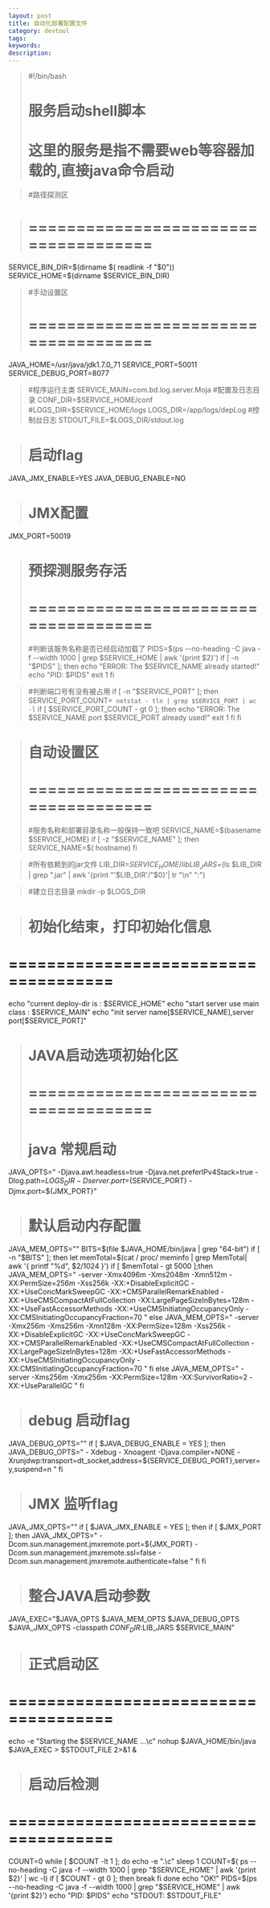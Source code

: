 ```yaml
---
layout: post
title: 自动化部署配置文件
category: devtool
tags: 
keywords: 
description: 
---
```



>#!/bin/bash
>#
># 服务启动shell脚本
># 这里的服务是指不需要web等容器加载的,直接java命令启动



>#路径探测区



># =====================================
SERVICE_BIN_DIR=$(dirname $( readlink -f "$0"))
SERVICE_HOME=$(dirname $SERVICE_BIN_DIR)




>#手动设置区
># =====================================
JAVA_HOME=/usr/java/jdk1.7.0_71
SERVICE_PORT=50011
SERVICE_DEBUG_PORT=8077
>#程序运行主类
SERVICE_MAIN=com.bd.log.server.Moja
>#配置及日志目录
CONF_DIR=$SERVICE_HOME/conf
>#LOGS_DIR=$SERVICE_HOME/logs
LOGS_DIR=/app/logs/depLog
>#控制台日志
STDOUT_FILE=$LOGS_DIR/stdout.log

># 启动flag
JAVA_JMX_ENABLE=YES
JAVA_DEBUG_ENABLE=NO

># JMX配置
JMX_PORT=50019



># 预探测服务存活
># =====================================
>#判断该服务名称是否已经启动加载了
PIDS=$(ps --no-heading -C java -f --width 1000 | grep $SERVICE_HOME | awk '{print $2}')
if [ -n "$PIDS" ]; then
    echo "ERROR: The $SERVICE_NAME already started!"
    echo "PID: $PIDS"
    exit 1
fi

>#判断端口号有没有被占用
if [ -n "$SERVICE_PORT" ]; then
    SERVICE_PORT_COUNT=` netstat - tln | grep $SERVICE_PORT | wc -l`
    if [ $SERVICE_PORT_COUNT - gt 0 ]; then
        echo "ERROR: The $SERVICE_NAME port $SERVICE_PORT already used!"
        exit 1
    fi
fi

># 自动设置区
># =====================================
>#服务名称和部署目录名称一般保持一致吧
SERVICE_NAME=$(basename $SERVICE_HOME)
if [ -z "$SERVICE_NAME" ]; then
    SERVICE_NAME=$( hostname)
fi

>#所有依赖到的jar文件
LIB_DIR=$SERVICE_HOME/lib
LIB_JARS=$(ls $LIB_DIR | grep ".jar" | awk '{print "'$LIB_DIR'/"$0}'| tr "\n" ":")

>#建立日志目录
mkdir -p $LOGS_DIR

># 初始化结束，打印初始化信息
# =====================================
echo "current deploy-dir is : $SERVICE_HOME"
echo "start server use main class : $SERVICE_MAIN"
echo "init server name[$SERVICE_NAME],server port[$SERVICE_PORT]"


># JAVA启动选项初始化区
># =====================================
># java 常规启动
JAVA_OPTS=" -Djava.awt.headless=true -Djava.net.preferIPv4Stack=true -Dlog.path=${LOGS_DIR} -Dserver.port=${SERVICE_PORT} -Djmx.port=${JMX_PORT}"

># 默认启动内存配置
JAVA_MEM_OPTS=""
BITS=$(file $JAVA_HOME/bin/java | grep "64-bit")
if [ -n "$BITS" ]; then
    let memTotal=$(cat / proc/ meminfo | grep MemTotal| awk '{ printf "%d", $2/1024 }')
    if [ $memTotal - gt 5000 ];then
        JAVA_MEM_OPTS=" -server -Xmx4096m -Xms2048m -Xmn512m -XX:PermSize=256m -Xss256k -XX:+DisableExplicitGC -XX:+UseConcMarkSweepGC -XX:+CMSParallelRemarkEnabled -XX:+UseCMSCompactAtFullCollection -XX:LargePageSizeInBytes=128m -XX:+UseFastAccessorMethods -XX:+UseCMSInitiatingOccupancyOnly -XX:CMSInitiatingOccupancyFraction=70 "
    else
        JAVA_MEM_OPTS=" -server -Xmx256m -Xms256m -Xmn128m -XX:PermSize=128m -Xss256k -XX:+DisableExplicitGC -XX:+UseConcMarkSweepGC -XX:+CMSParallelRemarkEnabled -XX:+UseCMSCompactAtFullCollection -XX:LargePageSizeInBytes=128m -XX:+UseFastAccessorMethods -XX:+UseCMSInitiatingOccupancyOnly -XX:CMSInitiatingOccupancyFraction=70 "
    fi
else
    JAVA_MEM_OPTS=" -server -Xms256m -Xmx256m -XX:PermSize=128m -XX:SurvivorRatio=2 -XX:+UseParallelGC "
fi

># debug 启动flag
JAVA_DEBUG_OPTS=""
if [ $JAVA_DEBUG_ENABLE = YES ]; then
    JAVA_DEBUG_OPTS=" - Xdebug - Xnoagent -Djava.compiler=NONE -Xrunjdwp:transport=dt_socket,address=${SERVICE_DEBUG_PORT},server=y,suspend=n "
fi

># JMX 监听flag
JAVA_JMX_OPTS=""
if [ $JAVA_JMX_ENABLE = YES ]; then
    if [ $JMX_PORT ]; then
        JAVA_JMX_OPTS=" -Dcom.sun.management.jmxremote.port=${JMX_PORT} -Dcom.sun.management.jmxremote.ssl=false -Dcom.sun.management.jmxremote.authenticate=false "
    fi
fi


># 整合JAVA启动参数
JAVA_EXEC="$JAVA_OPTS $JAVA_MEM_OPTS $JAVA_DEBUG_OPTS $JAVA_JMX_OPTS -classpath $CONF_DIR:$LIB_JARS $SERVICE_MAIN"


># 正式启动区
# =====================================
echo -e "Starting the $SERVICE_NAME ...\c"
nohup $JAVA_HOME/bin/java $JAVA_EXEC > $STDOUT_FILE 2>&1 &


># 启动后检测
# =====================================
COUNT=0
while [ $COUNT -lt 1 ]; do
    echo -e ".\c"
    sleep 1
       COUNT=$( ps --no-heading -C java -f --width 1000 | grep "$SERVICE_HOME" | awk '{print $2}' | wc -l)
    if [ $COUNT - gt 0 ]; then
        break
    fi
done
echo "OK!"
PIDS=$(ps --no-heading -C java -f --width 1000 | grep "$SERVICE_HOME" | awk '{print $2}')
echo "PID: $PIDS"
echo "STDOUT: $STDOUT_FILE"
  
